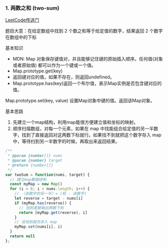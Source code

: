 ### 1. 两数之和 (two-sum)
[LeetCode传送门](https://leetcode-cn.com/problems/two-sum/)

题目大意：在给定数组中找到 2 个数之和等于给定值的数字，结果返回 2 个数字在数组中的下标

基本知识

* MDN: Map 对象保存键值对，并且能够记住键的原始插入顺序。任何值(对象或者原始值) 都可以作为一个键或一个值。
* Map.prototype.get(key)
* 返回键对应的值，如果不存在，则返回undefined。
* Map.prototype.has(key)返回一个布尔值，表示Map实例是否包含键对应的值。

Map.prototype.set(key, value)
设置Map对象中键的值。返回该Map对象。

基本思路
1. 先建立一个map结构，利用map能很方便建立值和坐标的映射。
2. 顺序扫描数组，对每一个元素，如果在 map 中找能组合给定值的另一半数字，找到了直接返回对这两数下标就行。如果找不到就把这个数字存入 map 中，等待扫到另一半数字的时候，再取出来返回结果。

```JavaScript
/**
 * @param {number[]} nums
 * @param {number} target
 * @return {number[]}
 */
var twoSum = function(nums, target) {
  // 建立map数据结构
  const myMap = new Map()
  for (i = 0; i < nums.length; i++) {
    // （该数字的另一半）= (和 - 该数字)
    let reverse = target - nums[i]
    if (myMap.has(reverse)) {
      // 找到直接输出两数下标
      return [myMap.get(reverse), i]
    }
    // 没找到就先存入 map
    myMap.set(nums[i], i)
  }
  return null
};

```